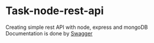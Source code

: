 # Task-node-rest-api

Creating simple rest API with node, express and mongoDB   
Documentation is done by [Swagger](https://swagger.io/)
